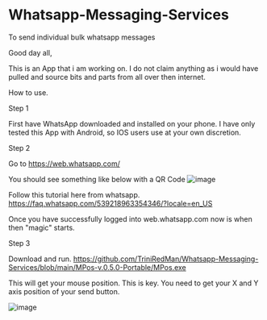 # Whatsapp-Messaging-Services
To send individual bulk whatsapp messages

Good day all,

This is an App that i am working on. I do not claim anything as i would have pulled and source bits and parts from all over then internet.

How to use.

Step 1

First have WhatsApp downloaded and installed on your phone.
I have only tested this App with Android, so IOS users use at your own discretion.

Step 2

Go to https://web.whatsapp.com/

You should see something like below with a QR Code
![image](https://user-images.githubusercontent.com/44338527/192065762-61553108-39fc-413c-98cc-818e10eb77cd.png)

Follow this tutorial here from whatsapp.
https://faq.whatsapp.com/539218963354346/?locale=en_US

Once you have successfully logged into web.whatsapp.com now is when then "magic" starts.

Step 3

Download and run.
https://github.com/TriniRedMan/Whatsapp-Messaging-Services/blob/main/MPos-v.0.5.0-Portable/MPos.exe

This will get your mouse position. This is key. You need to get your X and Y axis position of your send button. 

![image](https://user-images.githubusercontent.com/44338527/192066430-9fdb359c-4cd3-4e3a-8c41-17ce3951bad0.png)




